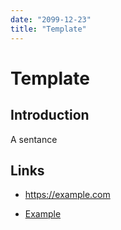 ```yaml
---
date: "2099-12-23"
title: "Template"
---
```

<!-- markdownlint-disable MD025 -->
# Template
<!-- markdownlint-enable MD025 -->

## Introduction

A sentance

## Links

<!-- markdownlint-disable MD034 -->
* https://example.com
<!-- markdownlint-enable MD034 -->
* [Example](https://example.com)
